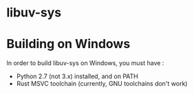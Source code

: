 # libuv-sys



# Building on Windows
In order to build libuv-sys on Windows, you must have :
* Python 2.7 (not 3.x) installed, and on PATH
* Rust MSVC toolchain (currently, GNU toolchains don't work)
